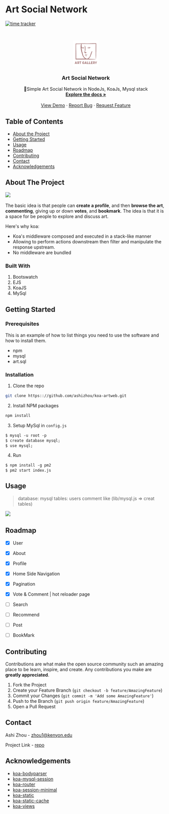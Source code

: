 
# Art Social Network
[![time tracker](https://wakatime.com/badge/github/ashizhou/artweb1.svg)](https://wakatime.com/badge/github/ashizhou/artweb1)
<!-- PROJECT LOGO -->
<br />
<p align="center">
  <a href="https://github.com/ashizhou/koa-artweb">
    <img src="public/images/artlogo.png" alt="Logo" width="80" height="80">
  </a>

  <h3 align="center">Art Social Network</h3>

  <p align="center">
     🚀Simple Art Social Network in NodeJs, KoaJs, Mysql stack 
    <br />
    <a href="https://github.com/ashizhou/koa-artweb"><strong>Explore the docs »</strong></a>
    <br />
    <br />
    <a href="https://github.com/ashizhou/koa-artweb">View Demo</a>
    ·
    <a href="https://github.com/ashizhou/koa-artweb/issues">Report Bug</a>
    ·
    <a href="https://github.com/ashizhou/koa-artweb/issues">Request Feature</a>
  </p>
</p>



<!-- TABLE OF CONTENTS -->
## Table of Contents

* [About the Project](#about-the-project)
* [Getting Started](#getting-started)
* [Usage](#usage)
* [Roadmap](#roadmap)
* [Contributing](#contributing)
* [Contact](#contact)
* [Acknowledgements](#acknowledgements)



<!-- ABOUT THE PROJECT -->
## About The Project
  
  
![](https://github.com/ashizhou/koa-artweb/blob/master/public/images/artdemo.gif)
  
  
The basic idea is that people can **create a profile**, and then **browse the art**, **commenting**, giving up or down **votes**, and **bookmark**. The idea is that it is a space for be people to explore and discuss art.

Here's why koa:
* Koa's middleware composed and executed in a stack-like manner
* Allowing to perform actions downstream then filter and manipulate the response upstream.
* No middleware are bundled


### Built With
1. Bootswatch
2. EJS
3. KoaJS
4. MySql

<!-- GETTING STARTED -->
## Getting Started

### Prerequisites

This is an example of how to list things you need to use the software and how to install them.
* npm
* mysql
* art.sql

### Installation

1. Clone the repo
```sh
git clone https:://github.com/ashizhou/koa-artweb.git
```
2. Install NPM packages
```sh
npm install
```
3. Setup MySql in `config.js`
```
$ mysql -u root -p
$ create database mysql;
$ use mysql;
```
4. Run
```
$ npm install -g pm2
$ pm2 start index.js
```


<!-- USAGE EXAMPLES -->
## Usage

> database: mysql tables: users comment like  (lib/mysql.js => creat tables)

![](https://github.com/ashizhou/koa-artweb/blob/master/public/images/sql%20info.png)

<!-- ROADMAP -->
## Roadmap
- [x] User 

- [x] About

- [x] Profile

- [x] Home Side Navigation 

- [x] Pagination

- [x] Vote & Comment | hot reloader page

- [ ] Search

- [ ] Recommend

- [ ] Post

- [ ] BookMark

<!-- CONTRIBUTING -->
## Contributing

Contributions are what make the open source community such an amazing place to be learn, inspire, and create. Any contributions you make are **greatly appreciated**.

1. Fork the Project
2. Create your Feature Branch (`git checkout -b feature/AmazingFeature`)
3. Commit your Changes (`git commit -m 'Add some AmazingFeature'`)
4. Push to the Branch (`git push origin feature/AmazingFeature`)
5. Open a Pull Request


<!-- CONTACT -->
## Contact

Ashi Zhou - zhou1@kenyon.edu

Project Link - [repo](https://github.com/ashizhou/koa-artweb)



<!-- ACKNOWLEDGEMENTS -->
## Acknowledgements
  
* [koa-bodyparser](https://github.com/koajs/bodyparser)
* [koa-mysql-session](https://shields.io)
* [koa-router](https://github.com/koajs/router)
* [koa-session-minimal](https://github.com/lzztt/koa-session-minimal)
* [koa-static](https://github.com/koajs/static)
* [koa-static-cache](https://github.com/koajs/static)
* [koa-views](https://github.com/queckezz/koa-views)




